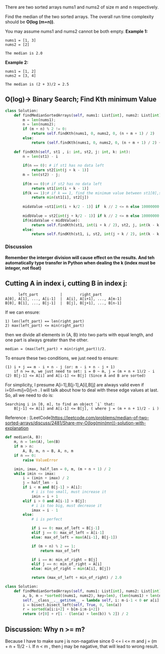 There are two sorted arrays nums1 and nums2 of size m and n respectively.

Find the median of the two sorted arrays. The overall run time complexity should be **O(log (m+n))**.

You may assume nums1 and nums2 cannot be both empty.
**Example 1:**
```
nums1 = [1, 3]
nums2 = [2]

The median is 2.0
```
**Example 2:**
```
nums1 = [1, 2]
nums2 = [3, 4]

The median is (2 + 3)/2 = 2.5
```
## O(log)-> Binary Search; Find Kth minimum Value
```python
class Solution:
    def findMedianSortedArrays(self, nums1: List[int], nums2: List[int]) -> float:
        m = len(nums1);
        n = len(nums2);
        if (m + n) % 2 != 0:
            return self.findKth(nums1, 0, nums2, 0, (n + m + 1) / 2)
        else:
            return (self.findKth(nums1, 0, nums2, 0, (n + m + 1) / 2) + self.findKth(nums1, 0, nums2, 0, (n + m + 2) / 2) )/ 2
        
    def findKth(self, st1 , i: int, st2, j: int, k: int):
        n = len(st1) - i
        
        if(n == 0): # if st1 has no data left
            return st2[int(j + k - 1)]
        m = len(st2) - j;
        
        if(m == 0):# if st2 has no data left
            return st1[int(i + k - 1)]
        if(k == 1):# if k == 1, find the minimum value between st1[0],st2[0]
            return min(st1[i], st2[j])
        
        midaValue =st1[int(i + k/2 - 1)] if  k // 2 <= n else 10000000; # if kth value is over-index, make sure extract k values from another string(st2), so give a big value to midaValue
        
        midbValue = st2[int(j + k/2 - 1)] if k // 2 <= m else 10000000;
        if(midaValue < midbValue):
            return self.findKth(st1, int(i + k / 2), st2, j, int(k - k // 2))
        else:
            return self.findKth(st1, i, st2, int(j + k / 2), int(k - k // 2))
```
### Discussion
**Remember the interger division will cause effect on the results. And teh automatically type transfer in Python when dealing the k (index must be integer, not float)**

## Cutting A in index i, cutting B in index j:
```
      left_part          |        right_part
A[0], A[1], ..., A[i-1]  |  A[i], A[i+1], ..., A[m-1]
B[0], B[1], ..., B[j-1]  |  B[j], B[j+1], ..., B[n-1]
```
If we can ensure:
```
1) len(left_part) == len(right_part)
2) max(left_part) <= min(right_part)
```
then we divide all elements in {A, B} into two parts with equal length, and one part is always greater than the other. 
```
median = (max(left_part) + min(right_part))/2.
```
To ensure these two conditions, we just need to ensure:
```
(1) i + j == m - i + n - j (or: m - i + n - j + 1)
    if n >= m, we just need to set: i = 0 ~ m, j = (m + n + 1)/2 - i
(2) B[j-1] <= A[i] and A[i-1] <= B[j] (Since A and B are sorted)
```
For simplicity, I presume A[i-1],B[j-1],A[i],B[j] are always valid even if i=0/i=m/j=0/j=n . I will talk about how to deal with these edge values at last.
So, all we need to do is:
```
Searching i in [0, m], to find an object `i` that:
    B[j-1] <= A[i] and A[i-1] <= B[j], ( where j = (m + n + 1)/2 - i )
```
Reference : [LeetCode]<https://leetcode.com/problems/median-of-two-sorted-arrays/discuss/2481/Share-my-O(log(min(mn))-solution-with-explanation>

```python
def median(A, B):
    m, n = len(A), len(B)
    if m > n:
        A, B, m, n = B, A, n, m
    if n == 0:
        raise ValueError

    imin, imax, half_len = 0, m, (m + n + 1) / 2
    while imin <= imax:
        i = (imin + imax) / 2
        j = half_len - i
        if i < m and B[j-1] > A[i]:
            # i is too small, must increase it
            imin = i + 1
        elif i > 0 and A[i-1] > B[j]:
            # i is too big, must decrease it
            imax = i - 1
        else:
            # i is perfect

            if i == 0: max_of_left = B[j-1]
            elif j == 0: max_of_left = A[i-1]
            else: max_of_left = max(A[i-1], B[j-1])

            if (m + n) % 2 == 1:
                return max_of_left

            if i == m: min_of_right = B[j]
            elif j == n: min_of_right = A[i]
            else: min_of_right = min(A[i], B[j])

            return (max_of_left + min_of_right) / 2.0
```
```python
class Solution:
    def findMedianSortedArrays(self, nums1: List[int], nums2: List[int]) -> float:
        a, b, m = *sorted((nums1, nums2), key=len), (len(nums1) + len(nums2) - 1) // 2
        self.__class__.__getitem__ = lambda self, i: m-i-1 < 0 or a[i] >= b[m-i-1]
        i = bisect.bisect_left(self, True, 0, len(a))
        r = sorted(a[i:i+2] + b[m-i:m-i+2])
        return (r[0] + r[1 - (len(a) + len(b)) % 2]) / 2
```
## Discussion: Why n >= m? 
Because I have to make sure j is non-nagative since 0 <= i <= m and j = (m + n + 1)/2 - i. If n < m , then j may be nagative, that will lead to wrong result.





